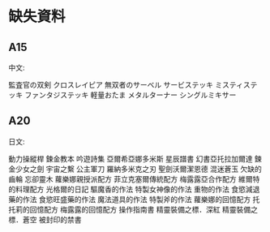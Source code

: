 # 缺失資料



## A15

中文:

監査官の双剣
クロスレイピア
無双者のサーベル
サービステッキ
ミスティステッキ
ファンタジステッキ
軽量おたま
メタルターナー
シングルミキサー



## A20

日文:

動力操縱桿
鍊金教本
吟遊詩集
亞爾希亞娜多米斯
星辰譜書
幻書亞托拉加爾達
鍊金少女之劍
宇宙之繫
公主軍刀
羅納多米克之刃
聖劍沃爾潔恩德
混迷蒼玉
欠缺的齒輪
忘卻靈木
蘿樂娜親授派配方
菲立克塞爾傳統配方
梅露露亞合作配方
維爾特的料理配方
光格爾的日記
驅魔香的作法
特製女神像的作法
重物的作法
食慾減退藥的作法
食慾旺盛藥的作法
魔法道具的作法
特製斧的作法
蘿樂娜的回憶配方
托托莉的回憶配方
梅露露的回憶配方
操作指南書
精靈裝備之標．深紅
精靈裝備之標．蒼空
被封印的禁書